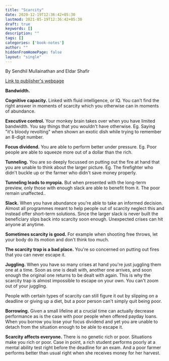 ```yaml
---
title: "Scarcity"
date: 2020-12-19T12:36:42+05:30
lastmod: 2021-05-19T12:36:42+05:30
draft: true
keywords: []
description: ""
tags: []
categories: ['book-notes']
author: ""
hiddenFromHomePage: false
layout: "single"
---
```


By Sendhil Mullainathan and Eldar Shafir

[Link to publisher's webpage](https://us.macmillan.com/books/9781250056115)

**Bandwidth.**

**Cognitive capacity.** Linked with fluid intelligence, or IQ. You can't find the right answer in moments of scarcity which you otherwise can in moments of abundance.

**Executive control.** Your monkey brain takes over when you have limited bandwidth. You say things that you wouldn't have otherwise. Eg. Saying "it's bloody revolting" when shown an exotic dish while trying to remember an 8-digit number.

**Focus dividend.** You are able to perform better under pressure. Eg. Poor people are able to squeeze more out of a dollar than the rich.

**Tunneling.** You are so deeply focussed on putting out the fire at hand that you are unable to think about the larger picture. Eg. The firefighter who didn't buckle up or the farmer who didn't save money properly.

**Tunneling leads to myopia.** But when presented with the long-term preview, only those with enough slack are able to benefit from it. The poor remain unaffected..

**Slack.** When you have abundance you're able to take an informed decision. Almost all programmes meant to help people out of scarcity neglect this and instead offer short-term solutions. Since the larger slack is never built the beneficiary slips back into scarcity soon enough. Unexpected crises can hit anyone at anytime.

**Sometimes scarcity is good.** For example when shooting free throws, let your body do its motion and don't think too much.

**The scarcity trap is a bad place.** You're so concerned on putting out fires that you can never escape it.

**Juggling.** When you have so many crises at hand you're just juggling them one at a time. Soon as one is dealt with, another one arrives, and soon enough the original one returns to be dealt with again. This is why the scarcity trap is almost impossible to escape on your own. You can't zoom out of your juggling.

People with certain types of scarcity can still figure it out by slipping on a deadline or giving up a diet, but a poor person can't simply quit being poor.

**Borrowing.** Given a small lifeline at a crucial time can actually decrease performance as is the case with poor people when offered payday loans. When you borrow you lose your focus dividend and yet you are unable to detach from the situation enough to be able to escape it.

**Scarcity affects everyone.** There is no genetic rich or poor. Situations make you rich or poor. Case in point, a rich student performs poorly at a mental ability test right before the deadline for an exam. And a poor farmer performs better than usual right when she receives money for her harvest.